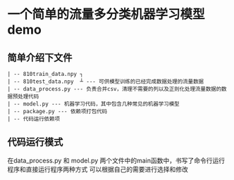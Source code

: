 # 一个简单的流量多分类机器学习模型demo

## 简单介绍下文件

```
| -- 810train_data.npy ┐
| -- 810test_data.npy  ┴ --- 可供模型训练的已经完成数据处理的流量数据
| -- data_process.py --- 负责合并csv，清理不需要的列以及正则化处理流量数据的数据预处理代码
| -- model.py --- 机器学习代码，其中包含几种常见的机器学习模型
| -- package.py --- 依赖项打包代码
| -- 代码运行依赖项
```

## 代码运行模式

在data_process.py 和 model.py 两个文件中的main函数中，书写了命令行运行程序和直接运行程序两种方式
可以根据自己的需要进行选择和修改
